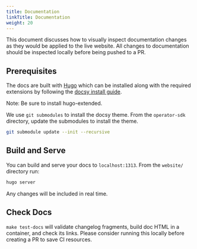```yaml
---
title: Documentation
linkTitle: Documentation
weight: 20
---
```


This document discusses how to visually inspect documentation changes as they would be applied
to the live website. All changes to documentation should be inspected locally before being pushed
to a PR.

## Prerequisites

The docs are built with [Hugo][hugo] which can be installed along with the
required extensions by following the [docsy install guide][docsy-install].

Note: Be sure to install hugo-extended.

We use `git submodules` to install the docsy theme. From the
`operator-sdk` directory, update the submodules to install the theme.

```sh
git submodule update --init --recursive
```

## Build and Serve

You can build and serve your docs to `localhost:1313`. From the `website/`
directory run:

```sh
hugo server
```

Any changes will be included in real time.


## Check Docs

`make test-docs` will validate changelog fragments, build doc HTML in a container, and check its links.
Please consider running this locally before creating a PR to save CI resources.


[hugo]:https://gohugo.io/
[docsy-install]:https://www.docsy.dev/docs/getting-started/#prerequisites-and-installation
